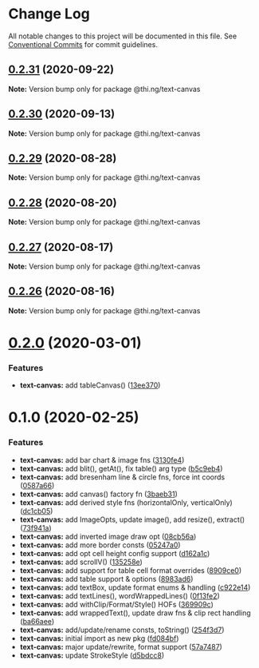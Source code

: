 # Change Log

All notable changes to this project will be documented in this file.
See [Conventional Commits](https://conventionalcommits.org) for commit guidelines.

## [0.2.31](https://github.com/thi-ng/umbrella/compare/@thi.ng/text-canvas@0.2.30...@thi.ng/text-canvas@0.2.31) (2020-09-22)

**Note:** Version bump only for package @thi.ng/text-canvas





## [0.2.30](https://github.com/thi-ng/umbrella/compare/@thi.ng/text-canvas@0.2.29...@thi.ng/text-canvas@0.2.30) (2020-09-13)

**Note:** Version bump only for package @thi.ng/text-canvas





## [0.2.29](https://github.com/thi-ng/umbrella/compare/@thi.ng/text-canvas@0.2.28...@thi.ng/text-canvas@0.2.29) (2020-08-28)

**Note:** Version bump only for package @thi.ng/text-canvas





## [0.2.28](https://github.com/thi-ng/umbrella/compare/@thi.ng/text-canvas@0.2.27...@thi.ng/text-canvas@0.2.28) (2020-08-20)

**Note:** Version bump only for package @thi.ng/text-canvas





## [0.2.27](https://github.com/thi-ng/umbrella/compare/@thi.ng/text-canvas@0.2.26...@thi.ng/text-canvas@0.2.27) (2020-08-17)

**Note:** Version bump only for package @thi.ng/text-canvas





## [0.2.26](https://github.com/thi-ng/umbrella/compare/@thi.ng/text-canvas@0.2.25...@thi.ng/text-canvas@0.2.26) (2020-08-16)

**Note:** Version bump only for package @thi.ng/text-canvas





# [0.2.0](https://github.com/thi-ng/umbrella/compare/@thi.ng/text-canvas@0.1.2...@thi.ng/text-canvas@0.2.0) (2020-03-01)


### Features

* **text-canvas:** add tableCanvas() ([13ee370](https://github.com/thi-ng/umbrella/commit/13ee370f03cc34305058265bff46e2ef23cecb2d))





# 0.1.0 (2020-02-25)


### Features

* **text-canvas:** add bar chart & image fns ([3130fe4](https://github.com/thi-ng/umbrella/commit/3130fe4ae10d6e579298d1b330c80d2e01d0a3ff))
* **text-canvas:** add blit(), getAt(), fix table() arg type ([b5c9eb4](https://github.com/thi-ng/umbrella/commit/b5c9eb4e77c956e01d76f247a84ceb46d57498d4))
* **text-canvas:** add bresenham line & circle fns, force int coords ([0587a66](https://github.com/thi-ng/umbrella/commit/0587a66529a179235e52e0ea4430376a850d8a15))
* **text-canvas:** add canvas() factory fn ([3baeb31](https://github.com/thi-ng/umbrella/commit/3baeb31c96b033479e09eb77fdd1a5055359a5be))
* **text-canvas:** add derived style fns (horizontalOnly, verticalOnly) ([dc1cb05](https://github.com/thi-ng/umbrella/commit/dc1cb054545456384a3502e91b7cba2022cce305))
* **text-canvas:** add ImageOpts, update image(), add resize(), extract() ([73f941a](https://github.com/thi-ng/umbrella/commit/73f941add71eba7dbb535d0ae553e504cccbe553))
* **text-canvas:** add inverted image draw opt ([08cb56a](https://github.com/thi-ng/umbrella/commit/08cb56a42abee49aaa28effc3a8cea0997231d13))
* **text-canvas:** add more border consts ([05247a0](https://github.com/thi-ng/umbrella/commit/05247a0806b932936eb044ccc82ef9cae0518423))
* **text-canvas:** add opt cell height config support ([d162a1c](https://github.com/thi-ng/umbrella/commit/d162a1c0e4da9a66ab5a7beeaaf4f0172b5b9e3a))
* **text-canvas:** add scrollV() ([135258e](https://github.com/thi-ng/umbrella/commit/135258e9992dad502ea9b0b9efb276e086bd4e08))
* **text-canvas:** add support for table cell format overrides ([8909ce0](https://github.com/thi-ng/umbrella/commit/8909ce07a14e61416f9deb45f1f1f7f4279c4e81))
* **text-canvas:** add table support & options ([8983ad6](https://github.com/thi-ng/umbrella/commit/8983ad6083e0802a3ba003cca684869284c69c9e))
* **text-canvas:** add textBox, update format enums & handling ([c922e14](https://github.com/thi-ng/umbrella/commit/c922e140992963d5fb4318e2a6dade02d4779905))
* **text-canvas:** add textLines(), wordWrappedLines() ([0f13fe2](https://github.com/thi-ng/umbrella/commit/0f13fe27ffc720fb246e49c8487bb58077be275f))
* **text-canvas:** add withClip/Format/Style() HOFs ([369909c](https://github.com/thi-ng/umbrella/commit/369909c62755453e3709bf469e9f74fdd1301493))
* **text-canvas:** add wrappedText(), update draw fns & clip rect handling ([ba66aee](https://github.com/thi-ng/umbrella/commit/ba66aee98024b0ba9e58fed02a255dc7eeb28ae4))
* **text-canvas:** add/update/rename consts, toString() ([254f3d7](https://github.com/thi-ng/umbrella/commit/254f3d7f06ada232b002d0e708101e9f8289b21f))
* **text-canvas:** initial import as new pkg ([fd084bf](https://github.com/thi-ng/umbrella/commit/fd084bfd59adc2482a84ec11247db1cc027fad71))
* **text-canvas:** major update/rewrite, format support ([57a7487](https://github.com/thi-ng/umbrella/commit/57a7487389294197265f58717d3c942191bad2cf))
* **text-canvas:** update StrokeStyle ([d5bdcc8](https://github.com/thi-ng/umbrella/commit/d5bdcc8cb202d6ece879526f8a5f40e0d913e38b))
